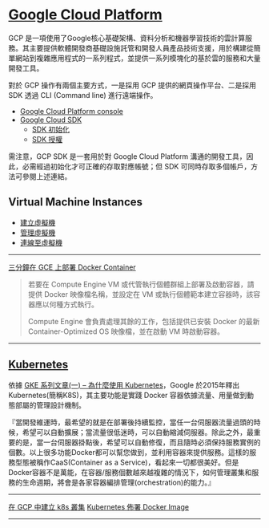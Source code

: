 # [Google Cloud Platform](https://cloud.google.com/?hl=zh-tw)

GCP 是一項使用了Google核心基礎架構、資料分析和機器學習技術的雲計算服務。其主要提供軟體開發商基礎設施託管和開發人員產品技術支援，用於構建從簡單網站到複雜應用程式的一系列程式，並提供一系列模塊化的基於雲的服務和大量開發工具。

對於 GCP 操作有兩個主要方式，一是採用 GCP 提供的網頁操作平台、二是採用 SDK 透過 CLI (Command line) 進行遠端操作。

+ [Google Cloud Platform console](https://console.cloud.google.com/)
+ [Google Cloud SDK](https://cloud.google.com/sdk/gcloud/?hl=zh-tw)
  - [SDK 初始化](https://cloud.google.com/sdk/docs/authorizing)
  - [SDK 授權](https://cloud.google.com/sdk/docs/authorizing)

需注意，GCP SDK 是一套用於對 Google Cloud Platform 溝通的開發工具，因此，必需經過初始化才可正確的存取對應帳號；但 SDK 可同時存取多個帳戶，方法可參閱上述連結。

## Virtual Machine Instances

+ [建立虛擬機](https://cloud.google.com/compute/docs/instances/create-start-instance?hl=zh-tw)
+ [管理虛擬機](https://cloud.google.com/compute/docs/instances/managing-instance-access?hl=zh-tw)
+ [連線至虛擬機](https://cloud.google.com/compute/docs/instances/connecting-to-instance?hl=zh-tw)

---

[三分鐘在 GCE 上部署 Docker Container](https://www.mile.cloud/zh-hant/deploying-container-on-google-compute-engine/)
> 若要在 Compute Engine VM 或代管執行個體群組上部署及啟動容器，請提供 Docker 映像檔名稱，並設定在 VM 或執行個體範本建立容器時，該容器應以何種方式執行。
>
> Compute Engine 會負責處理其餘的工作，包括提供已安裝 Docker 的最新 Container-Optimized OS 映像檔，並在啟動 VM 時啟動容器。

---

## [Kubernetes](https://cloud.google.com/container-engine/?hl=zh-tw)

依據 [GKE 系列文章(一) – 為什麼使用 Kubernetes](https://blog.gcp.expert/kubernetes-gke-introduction/)，Google 於2015年釋出Kubernetes(簡稱K8S)，其主要功能是實踐 Docker 容器依據流量、用量做到動態部屬的管理設計機制。

『當開發維運時，最希望的就是在部署後持續監控，當任一台伺服器流量過頭的時候，希望可以自動擴展；當流量很低迷時，可以自動縮減伺服器。除此之外，最重要的是，當一台伺服器掛點後，希望可以自動修復，而且隨時必須保持服務實例的個數。以上很多功能Docker都可以幫您做到，並利用容器來提供服務。這樣的服務型態被稱作CaaS(Container as a Service)，看起來一切都很美好。但是Docker容器不是萬能，在容器/服務個數越來越複雜的情況下，如何管理叢集和服務的生命週期，將會是各家容器編排管理(orchestration)的能力。』

---

[在 GCP 中建立 k8s 叢集](https://ithelp.ithome.com.tw/articles/10193961)
[Kubernetes 佈署 Docker Image](https://blog.johnwu.cc/article/gcp-kubernetes-deploy-docker-image.html)

---

